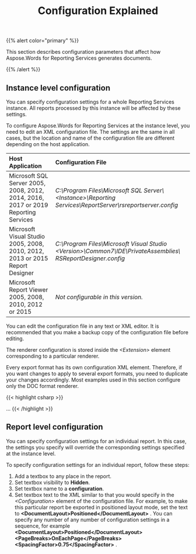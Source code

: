 ﻿---
title: Configuration Explained
description: "This page contains overview of configuration approaches for the Aspose.Words for Reporting Services."
type: docs
weight: 10
url: /reportingservices/configuration-explained/
---

{{% alert color="primary" %}}

This section describes configuration parameters that affect how Aspose.Words for Reporting Services generates documents.

{{% /alert %}}

## Instance level configuration

You can specify configuration settings for a whole Reporting Services instance. All reports processed by this instance will be affected by these settings.

To configure Aspose.Words for Reporting Services at the instance level, you need to edit an XML configuration file. The settings are the same in all cases, but the location and name of the configuration file are different depending on the host application.

|Host Application |Configuration File |
| :- | :- |
|Microsoft SQL Server 2005, 2008, 2012, 2014, 2016, 2017 or 2019 Reporting Services|*C:\Program Files\Microsoft SQL Server&#92;&lt;Instance&gt;\Reporting Services\ReportServer\rsreportserver.config* |
|Microsoft Visual Studio 2005, 2008, 2010, 2012, 2013 or 2015 Report Designer|*C:\Program Files\Microsoft Visual Studio &lt;Version&gt;\Common7\IDE\PrivateAssemblies\ RSReportDesigner.config* |
|Microsoft Report Viewer 2005, 2008, 2010, 2012 or 2015|*Not configurable in this version.* |
You can edit the configuration file in any text or XML editor. It is recommended that you make a backup copy of the configuration file before editing.

The renderer configuration is stored inside the *&lt;Extension&gt;* element corresponding to a particular renderer.

Every export format has its own configuration XML element. Therefore, if you want changes to apply to several export formats, you need to duplicate your changes accordingly. Most examples used in this section configure only the DOC format renderer.

{{< highlight csharp >}}
<!--This is an example of an empty configuration file.-->
<Render>
...
<Extension Name="AWDOC" Type="Aspose.Words.ReportingServices.DocRenderer,Aspose.Words.ReportingServices">
<!--Insert configuration elements for exporting to DOC here.-->
</Extension>
<Extension Name="AWRTF" Type="Aspose.Words.ReportingServices.RtfRenderer,Aspose.Words.ReportingServices">
<!--Insert configuration elements for exporting to RTF here.-->
</Extension>
<Extension Name="AWWML" Type="Aspose.Words.ReportingServices.WmlRenderer,Aspose.Words.ReportingServices">
<!--Insert configuration elements for exporting to WordML here.-->
</Extension>
<Extension Name="AWDOCX" Type="Aspose.Words.ReportingServices.DocxRenderer,Aspose.Words.ReportingServices">
<!--Insert configuration elements for exporting to OOXML here.-->
</Extension>
<Extension Name="AWHTML" Type="Aspose.Words.ReportingServices.HtmlRenderer,Aspose.Words.ReportingServices">
<!--Insert configuration elements for exporting to HTML here.-->
</Extension>
<Extension Name="AWMHTML" Type="Aspose.Words.ReportingServices.MhtmlRenderer,Aspose.Words.ReportingServices">
<!--Insert configuration elements for exporting to MHTML here.-->
</Extension>
<Extension Name="AWODT" Type="Aspose.Words.ReportingServices.OdtRenderer,Aspose.Words.ReportingServices">
<!--Insert configuration elements for exporting to ODT here.-->
</Extension>
<Extension Name="AWTXT" Type="Aspose.Words.ReportingServices.TxtRenderer,Aspose.Words.ReportingServices">
<!--Insert configuration elements for exporting to TXT here.-->
</Extension>
<Extension Name="AWXPS" Type="Aspose.Words.ReportingServices.XpsRenderer,Aspose.Words.ReportingServices">
<!--Insert configuration elements for exporting to XPS here.-->
</Extension>
<Extension Name="AWEPUB" Type="Aspose.Words.ReportingServices.EpubRenderer,Aspose.Words.ReportingServices">
<!--Insert configuration elements for exporting to EPUB here.-->
</Extension>
</Render>
{{< /highlight >}}

## Report level configuration

You can specify configuration settings for an individual report. In this case, the settings you specify will override the corresponding settings specified at the instance level.

To specify configuration settings for an individual report, follow these steps:

1. Add a textbox to any place in the report.
1. Set textbox visibility to **Hidden**. 
1. Set textbox name to a **configuration**. 
1. Set textbox text to the XML similar to that you would specify in the *&lt;Configuration&gt;* element of the configuration file. For example, to make this particular report be exported in positioned layout mode, set the text to **&lt;DocumentLayout&gt;Positioned&lt;/DocumentLayout&gt;** . You can specify any number of any number of configuration settings in a sequence, for example **&lt;DocumentLayout&gt;Positioned&lt;/DocumentLayout&gt;** **&lt;PageBreaks&gt;OnEachPage&lt;/PageBreaks&gt;&lt;SpacingFactor&gt;0.75&lt;/SpacingFactor&gt;** .
